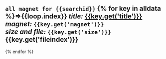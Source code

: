`all magnet for {{searchid}}`
{% for key in alldata %}=>{{loop.index}}    *title:* [{{key.get('title')}}]({{key.get('url')}})    
*magnet:* `{{key.get('magnet')}}`   
*size and file:* `{{key.get('size')}}`  {{key.get('fileindex')}}
------------------------------------------------------------
{% endfor %}